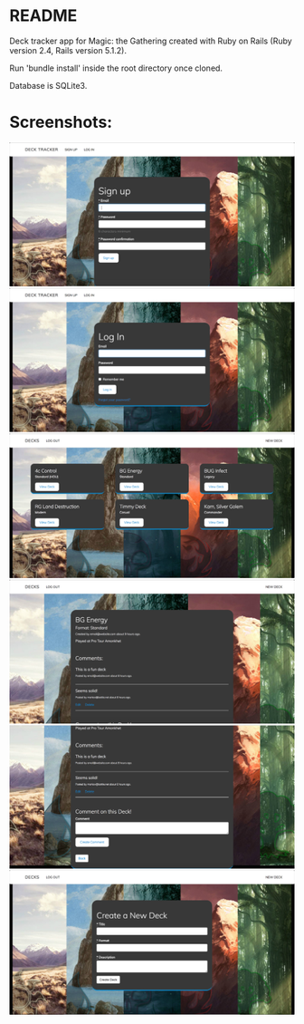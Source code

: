 # README

Deck tracker app for Magic: the Gathering created with Ruby on Rails (Ruby version 2.4, Rails version 5.1.2).

Run 'bundle install' inside the root directory once cloned.

Database is SQLite3.

# Screenshots:
![Screenshot](screenshots/1_signup.png)
![Screenshot](screenshots/2_login.png)
![Screenshot](screenshots/3_deck_index.png)
![Screenshot](screenshots/4_showdeck1.png)
![Screenshot](screenshots/5_showdeck2.png)
![Screenshot](screenshots/6_createnew.png)
